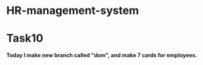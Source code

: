 # HR-management-system
# Task10
**Today I make new branch called "dom", and make 7 cards for employees.**